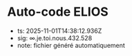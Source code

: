 # Auto-code ELIOS
- ts: 2025-11-01T14:38:12.936Z
- sig: ∞.je.toi.nous.432.528
- note: fichier généré automatiquement